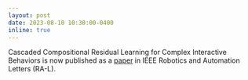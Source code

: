 ```yaml
---
layout: post
date: 2023-08-10 10:30:00-0400
inline: true
---
```


Cascaded Compositional Residual Learning for Complex Interactive Behaviors is now published as a <a href="https://ieeexplore.ieee.org/stamp/stamp.jsp?arnumber=10152471" target="blank">paper</a> in IEEE Robotics and Automation Letters (RA-L).
